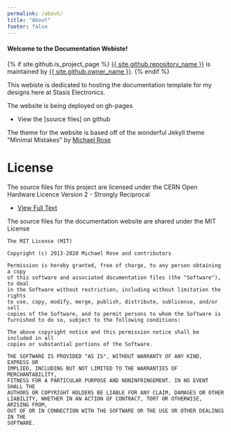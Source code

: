 ```yaml
---
permalink: /about/
title: "About"
footer: false
---
```


<h4>Welcome to the Documentation Webiste!</h4>

<div>
	{% if site.github.is_project_page %}
          <span class="site-footer-owner"><a href="{{ site.github.repository_url }}">{{ site.github.repository_name }}</a> is maintained by <a href="{{ site.github.owner_url }}">{{ site.github.owner_name }}</a>.</span>
    {% endif %}
</div>

This webiste is dedicated to hosting the documentation template for my designs here at Stasis Electronics.

The website is being deployed on gh-pages 

- View the [source files] on github

The theme for the website is based off of the wonderful Jekyll theme "Minimal Mistakes" by [Michael Rose](https://mmistakes.github.io/minimal-mistakes/about/)

# License 
The source files for this project are licensed under the CERN Open Hardware Licence Version 2 - Strongly Reciprocal

- [View Full Text](https://ohwr.org/cern_ohl_s_v2.pdf)

The source files for the documentation website are shared under the MIT License

```
The MIT License (MIT)

Copyright (c) 2013-2020 Michael Rose and contributors

Permission is hereby granted, free of charge, to any person obtaining a copy
of this software and associated documentation files (the "Software"), to deal
in the Software without restriction, including without limitation the rights
to use, copy, modify, merge, publish, distribute, sublicense, and/or sell
copies of the Software, and to permit persons to whom the Software is
furnished to do so, subject to the following conditions:

The above copyright notice and this permission notice shall be included in all
copies or substantial portions of the Software.

THE SOFTWARE IS PROVIDED "AS IS", WITHOUT WARRANTY OF ANY KIND, EXPRESS OR
IMPLIED, INCLUDING BUT NOT LIMITED TO THE WARRANTIES OF MERCHANTABILITY,
FITNESS FOR A PARTICULAR PURPOSE AND NONINFRINGEMENT. IN NO EVENT SHALL THE
AUTHORS OR COPYRIGHT HOLDERS BE LIABLE FOR ANY CLAIM, DAMAGES OR OTHER
LIABILITY, WHETHER IN AN ACTION OF CONTRACT, TORT OR OTHERWISE, ARISING FROM,
OUT OF OR IN CONNECTION WITH THE SOFTWARE OR THE USE OR OTHER DEALINGS IN THE
SOFTWARE.
```